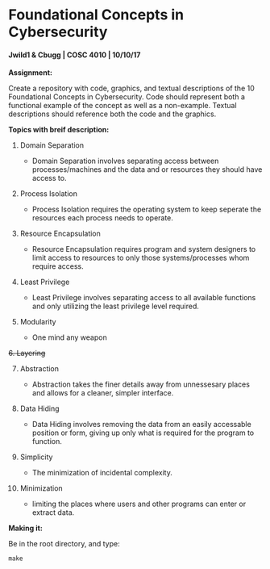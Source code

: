 # Foundational Concepts in Cybersecurity
#### Jwild1 & Cbugg | COSC 4010 | 10/10/17

**Assignment:**

Create a repository with code, graphics, and textual descriptions of the 10 Foundational Concepts in Cybersecurity. Code should represent both a functional example of the concept as well as a non-example. Textual descriptions should reference both the code and the graphics. 

**Topics with breif description:**
1. Domain Separation
    - Domain Separation involves separating access between processes/machines and the data and or resources they should have access to. 
2. Process Isolation
    - Process Isolation requires the operating system to keep seperate the resources each process needs to operate. 
3. Resource Encapsulation
    - Resource Encapsulation requires program and system designers to limit access to resources to only those systems/processes whom require access.

4. Least Privilege
    - Least Privilege involves separating access to all available functions and only utilizing the least privilege level required.

5. Modularity
    - One mind any weapon
    
~~6. Layering~~

7. Abstraction
    - Abstraction takes the finer details away from unnessesary places and allows for a cleaner, simpler interface.

8. Data Hiding
    - Data Hiding involves removing the data from an easily accessable position or form, giving up only what is required for the program to function. 

9. Simplicity
    - The minimization of incidental complexity.

10. Minimization
    - limiting the places where users and other programs can enter or extract data.

**Making it:**

Be in the root directory, and type:
~~~
make
~~~
